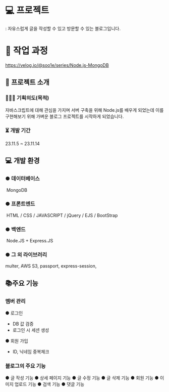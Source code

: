 # 💻 프로젝트
: 자유스럽게 글을 작성할 수 있고 방문할 수 있는 블로그입니다.

# 📂 작업 과정
https://velog.io/@soo1e/series/Node.js-MongoDB



## 🤔 프로젝트 소개
### 🧑‍🤝‍🧑 기획의도(목적)
자바스크립트에 대해 관심을 가지며 서버 구축을 위해 Node.js를 배우게 되었는데 이를 구현해보기 위해 가벼운 블로그 프로젝트를 시작하게 되었습니다.

### ⏳ 개발 기간
23.11.5 ~ 23.11.14

## 💻 개발 환경
### ● 데이터베이스
 MongoDB
### ● 프론트엔드
 HTML / CSS / JAVASCRIPT / jQuery / EJS / BootStrap
### ● 백엔드
 Node.JS + Express.JS
### ● 그 외 라이브러리
multer, AWS S3, passport, express-session, 


## 📚주요 기능
### 멤버 관리

● 로그인
- DB 값 검증
- 로그인 시 세션 생성

● 회원 가입
- ID, 닉네임 중복체크

### 블로그의 주요 기능
● 글 작성 기능
● 상세 페이지 기능
● 글 수정 기능
● 글 삭제 기능
● 회원 기능
● 이미지 업로드 기능
● 검색 기능
● 댓글 기능

